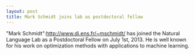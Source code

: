 ```yaml
---
layout: post
title: Mark Schmidt joins lab as postdoctoral fellow
---
```


"Mark Schmidt":http://www.di.ens.fr/~mschmidt/ has joined the Natural Language Lab as a Postdoctoral Fellow on July 1st, 2013. He is well known for his work on optimization methods with applications to machine learning.


